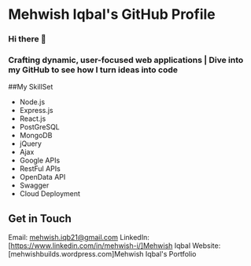 # Mehwish Iqbal's GitHub Profile

### Hi there 👋
### Crafting dynamic, user-focused web applications | Dive into my GitHub to see how I turn ideas into code

##My SkillSet
* Node.js
* Express.js
* React.js
* PostGreSQL
* MongoDB
* jQuery
* Ajax
* Google APIs
* RestFul APIs
* OpenData API
* Swagger
* Cloud Deployment

## Get in Touch
Email: mehwish.iqb21@gmail.com
LinkedIn: [https://www.linkedin.com/in/mehwish-i/]Mehwish Iqbal
Website: [mehwishbuilds.wordpress.com]Mehwish Iqbal's Portfolio
